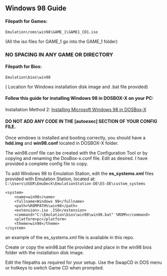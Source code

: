 ## Windows 98 Guide

#### Filepath for Games:
`Emulation\roms\win98\GAME_1\GAME1_CD1.iso`

(All the iso files for GAME_1 go into the GAME_1 folder)
### NO SPACING IN ANY GAME OR DIRECTORY

#### Filepath for Bios:
`Emulation\bios\win98`

( Location for Windows installation disk image and .bat file provided)

#### Follow this guide for installing Windows 98 in DOSBOX-X on your PC:

Installation Method 2:
[Installing Microsoft Windows 98 in DOSBox-X](https://dosbox-x.com/wiki/Guide%3AInstalling-Windows-98)

#### DO NOT ADD ANY CODE IN THE [autoexec] SECTION OF YOUR CONFIG FILE.

Once windows is installed and booting correctly, you should have a <b>hdd.img</b> and <b>win98.conf</b> located in DOSBOX-X folder.

The win98.conf file can be created with the Configuration Tool or by copying and renaming the DosBox-x.conf file. Edit as desired. I have provided a complete config file to copy.

To add Windows 98 to Emulation Station, edit the <b>es_systems.xml</b> files provided with Emulation Station, located at: `C:\Users\USER\EmuDeck\EmulationStation-DE\ES-DE\custom_systems`

```
<system>
    <name>win98</name>
    <fullname>Windows 98</fullname>
    <path>%ROMPATH%\win98</path>
    <extension>.iso .ISO</extension>
    <command>"C:\Emulation\bios\win98\win98.bat" %ROM%</command>
    <platform>pc</platform>
    <theme>win98</theme>
</system>
```
an example of the es_systems.xml file is available in this repo.

Create or copy the win98.bat file provided and place in the win98 bios folder with the installation disk image.

Edit the filepaths as required for your setup. Use the SwapCD in DOS menu or hotkeys to switch Game CD when prompted.